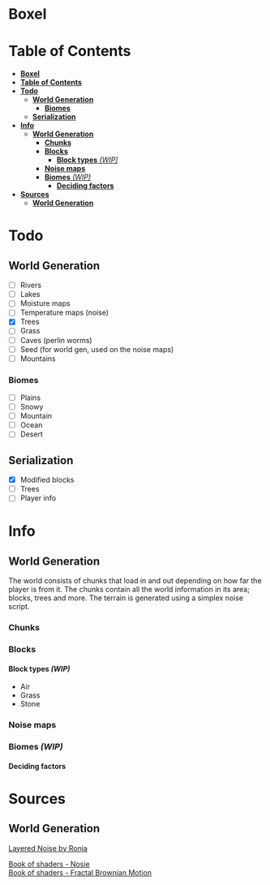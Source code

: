 # **Boxel**
# **Table of Contents**
- [**Boxel**](#boxel)
- [**Table of Contents**](#table-of-contents)
- [**Todo**](#todo)
  - [**World Generation**](#world-generation)
    - [**Biomes**](#biomes)
  - [**Serialization**](#serialization)
- [**Info**](#info)
  - [**World Generation**](#world-generation-1)
    - [**Chunks**](#chunks)
    - [**Blocks**](#blocks)
      - [**Block types** *(WIP)*](#block-types-wip)
    - [**Noise maps**](#noise-maps)
    - [**Biomes** *(WIP)*](#biomes-wip)
      - [**Deciding factors**](#deciding-factors)
- [**Sources**](#sources)
  - [**World Generation**](#world-generation-2)
# **Todo**
## **World Generation**
- [ ] Rivers
- [ ] Lakes
- [ ] Moisture maps
- [ ] Temperature maps (noise)
- [x] Trees
- [ ] Grass
- [ ] Caves (perlin worms)
- [ ] Seed (for world gen, used on the noise maps)
- [ ] Mountains
### **Biomes**
- [ ] Plains
- [ ] Snowy
- [ ] Mountain
- [ ] Ocean
- [ ] Desert
## **Serialization**
- [x] Modified blocks
- [ ] Trees
- [ ] Player info
# **Info**
## **World Generation**
The world consists of chunks that load in and out depending on how far the player is from it. The chunks contain all the world information in its area; blocks, trees and more. The terrain is generated using a simplex noise script.
### **Chunks**
### **Blocks**
#### **Block types** *(WIP)*
* Air
* Grass
* Stone
### **Noise maps**
### **Biomes** *(WIP)*
#### **Deciding factors**
# **Sources**
## **World Generation**
[Layered Noise by Ronja](https://www.ronja-tutorials.com/post/027-layered-noise/#layered-multidimensional-noise)  

[Book of shaders - Nosie](https://thebookofshaders.com/11/)  
[Book of shaders - Fractal Brownian Motion](https://thebookofshaders.com/13/)